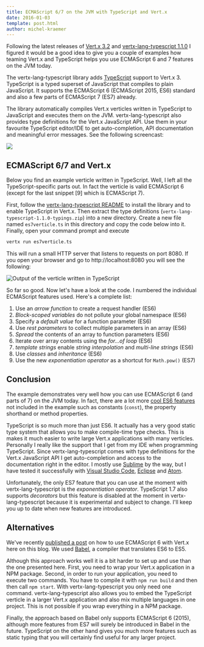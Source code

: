 ```yaml
---
title: ECMAScript 6/7 on the JVM with TypeScript and Vert.x
date: 2016-01-03
template: post.html
author: michel-kraemer
---
```


Following the latest releases of [Vert.x 3.2](http://vertx.io) and
[vertx-lang-typescript 1.1.0](https://github.com/michel-kraemer/vertx-lang-typescript)
I figured it would be a good idea to give you a couple of examples how teaming
Vert.x and TypeScript helps you use ECMAScript 6 and 7 features on the JVM today.

The vertx-lang-typescript library adds [TypeScript](http://www.typescriptlang.org/) support to Vert.x 3.
TypeScript is a typed superset of JavaScript that compiles to plain JavaScript. It supports the
ECMAScript 6 (ECMAScript 2015, ES6) standard and also a few parts of ECMAScript 7 (ES7) already.

The library automatically compiles Vert.x verticles written in
TypeScript to JavaScript and executes them on the JVM. vertx-lang-typescript also provides
type definitions for the Vert.x JavaScript API. Use them in your favourite
TypeScript editor/IDE to get auto-completion, API documentation and meaningful error
messages. See the following screencast:

<img src="https://raw.githubusercontent.com/michel-kraemer/vertx-lang-typescript/aaa67228c998bf9dc64b5f45fb407ef56169efec/screencast.gif">

## ECMAScript 6/7 and Vert.x

Below you find an example verticle written in TypeScript. Well, I left all
the TypeScript-specific parts out. In fact the verticle is valid ECMAScript 6
(except for the last snippet [9] which is ECMAScript 7).

First, follow the [vertx-lang-typescript README](https://github.com/michel-kraemer/vertx-lang-typescript/blob/master/README.md)
to install the library and to enable TypeScript in Vert.x. Then extract the
type definitions (`vertx-lang-typescript-1.1.0-typings.zip`) into a new directory.
Create a new file named `es7verticle.ts` in this directory and copy the code
below into it. Finally, open your command prompt and execute

```bash
vertx run es7verticle.ts
```

This will run a small HTTP server that listens to requests on port 8080. If you
open your browser and go to http://localhost:8080 you will see the following:

<img class="img-responsive center-block" src="{{ site_url }}assets/blog/ecmascript-6-7-on-the-jvm-with-typscript-and-vertx/output.png" title="Output of the verticle written in TypeScript">

So far so good. Now let's have a look at the code. I numbered the individual
ECMAScript features used. Here's a complete list:

1. Use an *arrow function* to create a request handler (ES6)
2. *Block-scoped variables* do not pollute your global namespace (ES6)
3. Specify a *default value* for a function parameter (ES6)
4. Use *rest parameters* to collect multiple parameters in an array (ES6)
5. *Spread* the contents of an array to function parameters (ES6)
6. Iterate over array contents using the *for...of loop* (ES6)
7. *template strings* enable *string interpolation* and *multi-line strings* (ES6)
8. Use *classes* and *inheritance* (ES6)
9. Use the new *exponentiation operator* as a shortcut for `Math.pow()` (ES7)

<script src="https://gist.github.com/michel-kraemer/892866038dabcb8376e6.js"></script>

## Conclusion

The example demonstrates very well how you can use ECMAScript 6 (and parts of
7) on the JVM today. In fact, there are a lot more
[cool ES6 features](http://es6-features.org/) not included in the example such
as constants (`const`), the property shorthand or method properties.

TypeScript is so much more than just ES6. It actually has a
very good static type system that allows you to make compile-time type checks.
This is makes it much easier to write large Vert.x applications with many
verticles. Personally I really like the support that I get from my IDE when
programming TypeScript. Since vertx-lang-typescript comes with type definitions
for the Vert.x JavaScript API I get auto-completion and access to the documentation
right in the editor. I mostly use [Sublime](http://www.sublimetext.com/) by the
way, but I have tested it successfully with
[Visual Studio Code](https://code.visualstudio.com/), [Eclipse](http://www.eclipse.org/)
and [Atom](https://atom.io/).

Unfortunately, the only ES7 feature that you can use at the moment with
vertx-lang-typescript is the _exponentiation operator_. TypeScript 1.7 also
supports *decorators* but this feature is disabled at the moment in
vertx-lang-typescript because it is experimental and subject to change. I'll
keep you up to date when new features are introduced.

## Alternatives

We've recently [published a post](http://vertx.io/blog/vert-x-es6-back-to-the-future/)
on how to use ECMAScript 6 with Vert.x here on this blog. We used [Babel](https://babeljs.io/), a
compiler that translates ES6 to ES5.

Although this approach works well it is a bit harder to set up and use than the
one presented here. First, you need to wrap your Vert.x application in a NPM package.
Second, in order to run your application, you need to execute two commands.
You have to compile it with `npm run build` and then then call `npm start`.
With vertx-lang-typescript you only need one command. vertx-lang-typescript
also allows you to embed the TypeScript verticle in a larger Vert.x application
and also mix multiple languages in one project. This is not possible if you wrap
everything in a NPM package.

Finally, the approach based on Babel only supports ECMAScript 6 (2015), although
more features from ES7 will surely be introduced in Babel in the future.
TypeScript on the other hand gives you much more features such as static
typing that you will certainly find useful for any larger project.
